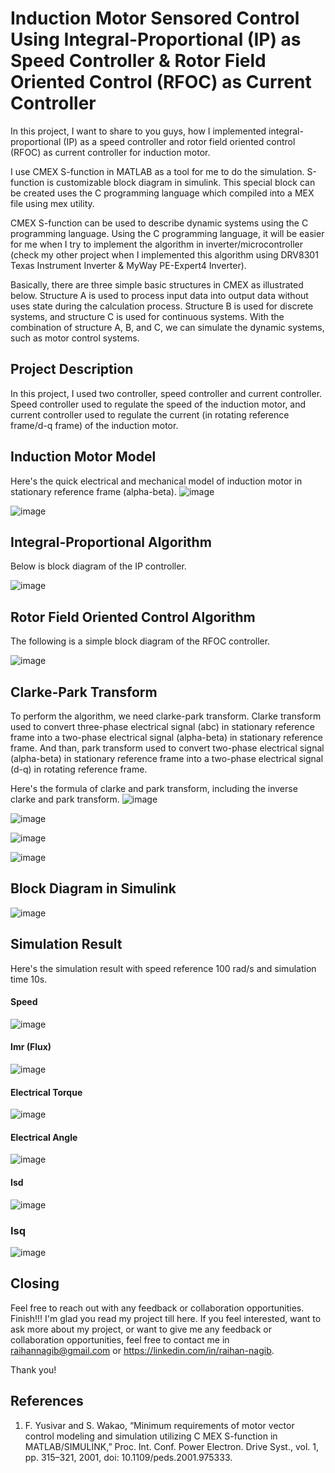 # Induction Motor Sensored Control Using Integral-Proportional (IP) as Speed Controller & Rotor Field Oriented Control (RFOC) as Current Controller

In this project, I want to share to you guys, how I implemented integral-proportional (IP) as a speed controller and rotor field oriented control (RFOC) as current controller for induction motor. 

I use CMEX S-function in MATLAB as a tool for me to do the simulation. S-function is customizable block diagram in simulink. This special block can be created uses the C programming language which compiled into a MEX file using mex utility.

CMEX S-function can be used to describe dynamic systems using the C programming language. Using the C programming language, it will be easier for me when I try to implement the algorithm in inverter/microcontroller (check my other project when I implemented this algorithm using DRV8301 Texas Instrument Inverter & MyWay PE-Expert4 Inverter).

Basically, there are three simple basic structures in CMEX as illustrated below.
Structure A is used to process input data into output data without uses state during the calculation process. Structure B is used for discrete systems, and structure C is used for continuous systems. With the combination of structure A, B, and C, we can simulate the dynamic systems, such as motor control systems.

## Project Description
In this project, I used two controller, speed controller and current controller. Speed controller used to regulate the speed of the induction motor, and current controller used to regulate the current (in rotating reference frame/d-q frame) of the induction motor.

## Induction Motor Model
Here's the quick electrical and mechanical model of induction motor in stationary reference frame (alpha-beta).
![image](https://github.com/raihannagib/Induction-Motor-RFOC-Sensored/assets/102897878/14dd9bdc-fb57-421b-b7bf-00f3a1a93dbd)

![image](https://github.com/raihannagib/Induction-Motor-RFOC-Sensored/assets/102897878/baae731c-c22a-46af-a0d5-831bbcd3f17f)

## Integral-Proportional Algorithm
Below is block diagram of the IP controller.

![image](https://github.com/raihannagib/Induction-Motor-RFOC-Sensored/assets/102897878/6bfff749-dafc-4d7d-9fb8-d9a94ed1d870)

## Rotor Field Oriented Control Algorithm
The following is a simple block diagram of the RFOC controller.

![image](https://github.com/raihannagib/Induction-Motor-RFOC-Sensored/assets/102897878/8df33559-27d5-48f3-a4e6-a28b3eb37232)

## Clarke-Park Transform
To perform the algorithm, we need clarke-park transform. Clarke transform used to convert three-phase electrical signal (abc) in stationary reference frame into a two-phase electrical signal (alpha-beta) in stationary reference frame. And than, park transform used to convert two-phase electrical signal (alpha-beta) in stationary reference frame into a two-phase electrical signal (d-q) in rotating reference frame.

Here's the formula of clarke and park transform, including the inverse clarke and park transform.
![image](https://github.com/raihannagib/Induction-Motor-RFOC-Sensored/assets/102897878/ad0508c2-4a12-4f3c-a3f1-cf44f471b7cd)

![image](https://github.com/raihannagib/Induction-Motor-RFOC-Sensored/assets/102897878/e519dc75-a286-4f08-993c-2f896451048c)

![image](https://github.com/raihannagib/Induction-Motor-RFOC-Sensored/assets/102897878/b85c018a-6581-47e5-bf4b-0f7df38c1564)

![image](https://github.com/raihannagib/Induction-Motor-RFOC-Sensored/assets/102897878/fedc99e6-9687-4921-ba76-1ba90232766b)

## Block Diagram in Simulink
![image](https://github.com/raihannagib/Induction-Motor-RFOC-Sensored/assets/102897878/f7f67796-d8ba-4a60-baee-b2554475840f)

## Simulation Result
Here's the simulation result with speed reference 100 rad/s and simulation time 10s. 
#### Speed

![image](https://github.com/raihannagib/Induction-Motor-RFOC-Sensored/assets/102897878/34b8cf9d-5d18-4d1a-b5ba-69343944d838)

#### Imr (Flux)

![image](https://github.com/raihannagib/Induction-Motor-RFOC-Sensored/assets/102897878/7c04aa9b-e546-4673-8765-f72326670271)

#### Electrical Torque

![image](https://github.com/raihannagib/Induction-Motor-RFOC-Sensored/assets/102897878/debdc8a6-0d57-43db-aaff-1c93e7c8a8ae)

#### Electrical Angle

![image](https://github.com/raihannagib/Induction-Motor-RFOC-Sensored/assets/102897878/489da725-7e40-4e13-9c87-81d26f5a8317)

#### Isd

![image](https://github.com/raihannagib/Induction-Motor-RFOC-Sensored/assets/102897878/da37c9ed-93e3-43dc-9cab-a105b58ce74e)

### Isq

![image](https://github.com/raihannagib/Induction-Motor-RFOC-Sensored/assets/102897878/76c990e3-4b81-4452-8969-12509bd24903)

## Closing
 Feel free to reach out with any feedback or collaboration opportunities.
Finish!!! I'm glad you read my project till here. If you feel interested, want to ask more about my project, or want to give me any feedback or collaboration opportunities, feel free to contact me in raihannagib@gmail.com or https://linkedin.com/in/raihan-nagib. 

Thank you! 

## References
1. F. Yusivar and S. Wakao, “Minimum requirements of motor vector control modeling and simulation utilizing C MEX S-function in MATLAB/SIMULINK,” Proc. Int. Conf. Power Electron. Drive Syst., vol. 1, pp. 315–321, 2001, doi: 10.1109/peds.2001.975333.
